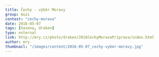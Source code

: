 ```yaml
---
title: Čechy - výběr Moravy
group: muzi
contest: "cechy-morava"
date: 2016-05-07
tags: [hazena, draken]
type: external
link: http://mry.cz/photo/draken/2016CechyMoravaPriprava/index.html
author: mry
thumbnail: "/images/content/2016-05-07_cechy-vyber-moravy.jpg"
---
```

